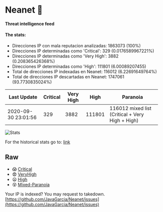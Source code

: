 # Neanet :hocho:
#### Threat intelligence feed
#### The stats:

- Direcciones IP con mala reputacion analizadas: 1863073 (100%)
- Direcciones IP determinadas como 'Critical':  329 (0.0176589967221%)
- Direcciones IP determinadas como 'Very High':  3882 (0.208365426368%)
- Direcciones IP determinadas como 'High':  111801 (6.00089207455)
- Total de direcciones IP indexadas en Neanet:  116012 (6.22691649764%)
- Total de direcciones IP descartadas en Neanet:  1747061 (93.7730835024%)

| Last Update | Critical | Very High | High | Paranoia |
| --- | --- | --- | --- | --- |
| 2020-09-30 23:01:56 | 329 | 3882 | 111801 | 116012 mixed list (Critical + Very High + High)|

![Stats](https://docs.google.com/spreadsheets/d/e/2PACX-1vSnaNMIXVabIpDJjufMlzH7poXnshF3mgd8Is1g9ytUEzVsP5my4Trn8f-xkoLLQ38xpL3HtmUexLo6/pubchart?oid=501124687&format=image)

For the historical stats go to: [link](/stats.csv)
## Raw
- :scream: [Critical](https://raw.githubusercontent.com/JavaGarcia/Neanet/master/blacklists/neanet_critical.txt)
- :fearful: [VeryHigh](https://raw.githubusercontent.com/JavaGarcia/Neanet/master/blacklists/neanet_veryHigh.txtt)
- :frowning: [High](https://raw.githubusercontent.com/JavaGarcia/Neanet/master/blacklists/neanet_high.txt)
- :dizzy_face: [Mixed-Paranoia](https://raw.githubusercontent.com/JavaGarcia/Neanet/master/blacklists/neanet_all.txt)


Your IP is indexed? You may request to takedown. [https://github.com/JavaGarcia/Neanet/issues](https://github.com/JavaGarcia/Neanet/issues)








































































































































































































































































































































































































































































































































































































































































































































































































































































































































































































































































































































































